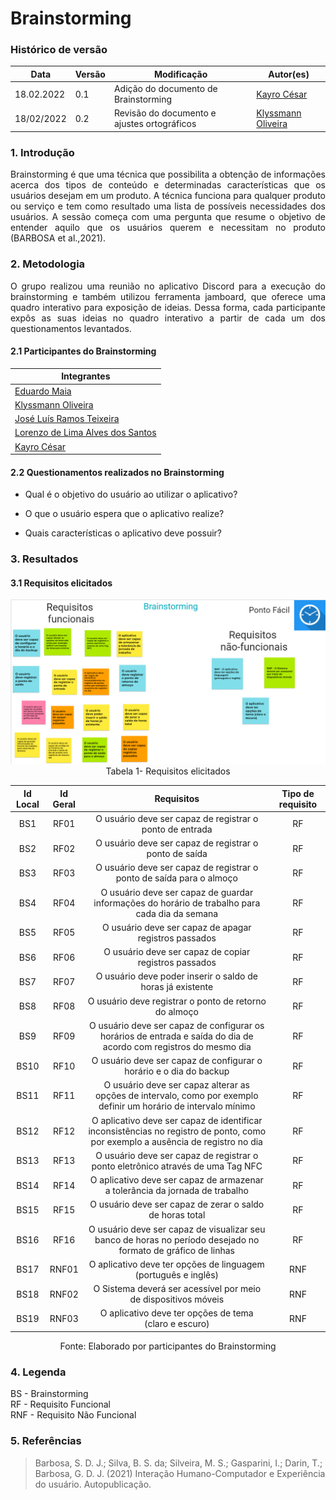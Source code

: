 # Brainstorming


### Histórico de versão

|Data | Versão | Modificação | Autor(es)|
| -- | -- | -- | -- |
| 18.02.2022 | 0.1 | Adição do documento de Brainstorming | [Kayro César](https://github.com/kayrocesar) |
| 18/02/2022 |  0.2   | Revisão do documento e ajustes ortográficos |  [Klyssmann Oliveira](https://github.com/klyssmannoliveira)   |




### 1. Introdução
<div align="justify">
    Brainstorming é que uma técnica que possibilita a obtenção de informações acerca dos tipos de conteúdo e determinadas características que os usuários desejam em um produto. A técnica funciona para qualquer produto ou serviço e tem como resultado uma lista de possíveis necessidades dos usuários. A sessão começa com uma pergunta que resume o objetivo de entender aquilo que os usuários querem e necessitam no produto (BARBOSA et al.,2021).
</div>

### 2. Metodologia
<div align="justify">
    O grupo realizou uma reunião no aplicativo Discord para a execução do brainstorming e também utilizou ferramenta jamboard, que oferece uma quadro interativo para exposição de ideias. Dessa forma, cada participante expôs as suas ideias no quadro interativo a partir de cada um dos questionamentos levantados. 
</div>

#### 2.1 Participantes do Brainstorming
|Integrantes |
| -- |
|[Eduardo Maia](https://github.com/eduardomr)|
|[Klyssmann Oliveira](https://github.com/kyssmannoliveira)|
|[José Luís Ramos Teixeira](https://github.com/joseluis-rt)|
|[Lorenzo de Lima Alves dos Santos](https://github.com/lorenzo7377)|
|[Kayro César](https://github.com/kayrocesar)|


#### 2.2  Questionamentos realizados no Brainstorming

 - Qual é o objetivo do usuário ao utilizar o aplicativo? 

 - O que o usuário espera que o aplicativo realize? 

 - Quais características o aplicativo deve possuir? 








### 3. Resultados

#### 3.1 Requisitos elicitados
<div align="center">

<img src="https://raw.githubusercontent.com/Requisitos-de-Software/2021.2-PontoFacil/master/docs/assets/imagens/brainstorming.PNG">
</div>

<div align="center">
<figcaption> Tabela 1- Requisitos elicitados </figcaption>
</div>


| Id Local |Id Geral|Requisitos| Tipo de requisito|
| :------: | :-------:| :-------: | :--------------:  |
| BS1  |RF01  |O usuário deve ser capaz de registrar o ponto de entrada| RF
| BS2   |RF02  |O usuário deve ser capaz de registrar o ponto de saída| RF
| BS3   |RF03  |O usuário deve ser capaz de registrar o ponto de saída para o almoço | RF
| BS4 |RF04|O usuário deve ser capaz de guardar informações do horário de trabalho  para cada dia da semana|RF
| BS5 |RF05 |O usuário deve ser capaz de apagar registros passados |RF
| BS6 |RF06  |O usuário deve ser capaz de copiar registros passados|RF
| BS7 |RF07 |O usuário deve poder inserir o saldo de horas já existente|RF
| BS8 |RF08 |O usuário deve registrar o ponto de retorno do almoço|RF
| BS9 |RF09  |O usuário deve ser capaz de configurar os horários de entrada e saída do dia de acordo com registros do mesmo dia|RF
| BS10 |RF10 |O usuário deve ser capaz de configurar o horário e o dia do backup|RF
| BS11 |RF11  |O usuário deve ser capaz alterar as opções de intervalo, como por exemplo definir um horário de intervalo mínimo|RF
| BS12 |RF12  |O aplicativo deve ser capaz de identificar inconsistências no registro de ponto, como por exemplo a ausência de registro no dia|RF
| BS13 |RF13  |O usuário deve ser capaz de registrar o ponto eletrônico através de uma Tag NFC|RF
| BS14 |RF14  |O aplicativo deve ser capaz de armazenar a tolerância da jornada de trabalho|RF
| BS15 |RF15  |O usuário deve ser capaz de zerar o saldo de horas total|RF
| BS16 |RF16  |O usuário deve ser capaz de visualizar seu banco de horas no período desejado no formato de gráfico de linhas|RF
| BS17 | RNF01  |O aplicativo deve ter opções de linguagem (português e inglês)|RNF
| BS18 | RNF02 |O Sistema deverá ser acessível por meio de dispositivos móveis|RNF
| BS19 |RNF03  |O aplicativo deve ter opções de tema (claro e escuro)|RNF



<div align="center">
<figcaption> Fonte: Elaborado por participantes do Brainstorming</figcaption>
</div>

### 4. Legenda
BS - Brainstorming <br>
RF - Requisito Funcional<br>
RNF - Requisito Não Funcional

### 5. Referências

> Barbosa, S. D. J.; Silva, B. S. da; Silveira, M. S.; Gasparini, I.; Darin, T.; Barbosa, G. D. J. (2021) Interação Humano-Computador e Experiência do usuário. Autopublicação.
